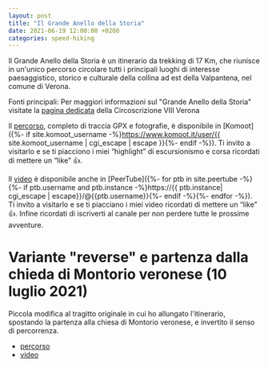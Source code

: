 ```yaml
---
layout: post
title: "Il Grande Anello della Storia"
date: 2021-06-19 12:00:00 +0200
categories: speed-hiking
---
```


Il Grande Anello della Storia è un itinerario da trekking di 17 Km, che riunisce in un'unico percorso circolare tutti i principali luoghi di interesse paesaggistico, storico e culturale della collina ad est della Valpantena, nel comune di Verona.

Fonti principali:
Per maggiori informazioni sul "Grande Anello della Storia" visitate la [pagina dedicata](https://circ8.comune.verona.it/nqcontent.cfm?a_id=75368) della Circoscrizione VIII Verona

Il [percorso][percorso], completo di traccia GPX e fotografie, è disponibile in [Komoot]({%- if site.komoot_username -%}https://www.komoot.it/user/{{ site.komoot_username | cgi_escape | escape }}{%- endif -%}). Ti invito a visitarlo e se ti piacciono i miei “highlight” di escursionismo e corsa ricordati di mettere un “like” 👍.

Il [video][video] è disponibile anche in [PeerTube]({%- for ptb in site.peertube -%}{%- if ptb.username and ptb.instance -%}https://{{ ptb.instance| cgi_escape | escape}}/@{{ptb.username}}{%- endif -%}{%- endfor -%}). Ti invito a visitarlo e se ti piacciano i miei video ricordati di mettere un “like” 👍. Infine ricordati di iscriverti al canale per non perdere tutte le prossime avventure.

[percorso]: https://www.komoot.it/tour/395857468?ref=wtd
[video]: https://peertube.uno/w/iLZC379DR6HJpbUFaYtDtB

# Variante "reverse" e partenza dalla chieda di Montorio veronese (10 luglio 2021)

Piccola modifica al tragitto originale in cui ho allungato l'itinerario, spostando la partenza alla chiesa di Montorio veronese, e invertito il senso di percorrenza.

- [percorso][percorso-100721]
- [video][video-100721] 

[percorso-100721]: https://www.komoot.it/tour/414951449?ref=wtd
[video-100721]: https://peertube.uno/w/jNAxT1fxxZ2AuTJXjXRuDA
